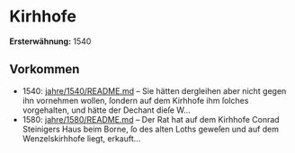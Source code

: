 # Kirhhofe

**Ersterwähnung:** 1540

## Vorkommen
- 1540: [jahre/1540/README.md](../jahre/1540/README.md) – Sie hätten dergleihen aber nicht gegen ihn
vornehmen wollen, ſondern auf dem Kirhhofe ihm ſolches
vorgehalten, und hätte der Dechant dieſe W...
- 1580: [jahre/1580/README.md](../jahre/1580/README.md) – Der Rat hat auf dem Kirhhofe Conrad Steinigers
Haus beim Borne, ſo des alten Loths geweſen und auf
dem Wenzelskirhhofe liegt, erkauft...

